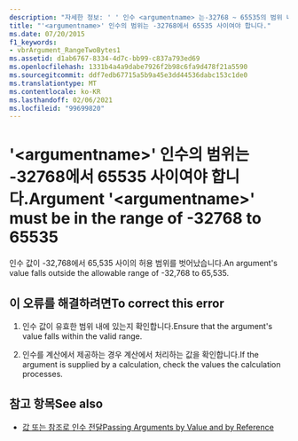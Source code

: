 ```yaml
---
description: "자세한 정보: ' ' 인수 <argumentname> 는-32768 ~ 65535의 범위 내에 있어야 합니다."
title: "'<argumentname>' 인수의 범위는 -32768에서 65535 사이여야 합니다."
ms.date: 07/20/2015
f1_keywords:
- vbrArgument_RangeTwoBytes1
ms.assetid: d1ab6767-8334-4d7c-bb99-c837a793ed69
ms.openlocfilehash: 1331b4a4a9dabe7926f2b98c6fa9d478f21a5590
ms.sourcegitcommit: ddf7edb67715a5b9a45e3dd44536dabc153c1de0
ms.translationtype: MT
ms.contentlocale: ko-KR
ms.lasthandoff: 02/06/2021
ms.locfileid: "99699820"
---
```

# <a name="argument-argumentname-must-be-in-the-range-of--32768-to-65535"></a><span data-ttu-id="2807e-103">'\<argumentname>' 인수의 범위는 -32768에서 65535 사이여야 합니다.</span><span class="sxs-lookup"><span data-stu-id="2807e-103">Argument '\<argumentname>' must be in the range of -32768 to 65535</span></span>

<span data-ttu-id="2807e-104">인수 값이 -32,768에서 65,535 사이의 허용 범위를 벗어났습니다.</span><span class="sxs-lookup"><span data-stu-id="2807e-104">An argument's value falls outside the allowable range of -32,768 to 65,535.</span></span>  
  
## <a name="to-correct-this-error"></a><span data-ttu-id="2807e-105">이 오류를 해결하려면</span><span class="sxs-lookup"><span data-stu-id="2807e-105">To correct this error</span></span>  
  
1. <span data-ttu-id="2807e-106">인수 값이 유효한 범위 내에 있는지 확인합니다.</span><span class="sxs-lookup"><span data-stu-id="2807e-106">Ensure that the argument's value falls within the valid range.</span></span>  
  
2. <span data-ttu-id="2807e-107">인수를 계산에서 제공하는 경우 계산에서 처리하는 값을 확인합니다.</span><span class="sxs-lookup"><span data-stu-id="2807e-107">If the argument is supplied by a calculation, check the values the calculation processes.</span></span>  
  
## <a name="see-also"></a><span data-ttu-id="2807e-108">참고 항목</span><span class="sxs-lookup"><span data-stu-id="2807e-108">See also</span></span>

- [<span data-ttu-id="2807e-109">값 또는 참조로 인수 전달</span><span class="sxs-lookup"><span data-stu-id="2807e-109">Passing Arguments by Value and by Reference</span></span>](../programming-guide/language-features/procedures/passing-arguments-by-value-and-by-reference.md)
